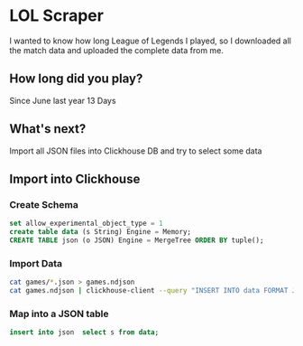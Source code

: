 # LOL Scraper

I wanted to know how long League of Legends I played, so I downloaded all the match data and uploaded the complete data from me. 

## How long did you play?

Since June last year 13 Days

## What's next?

Import all JSON files into Clickhouse DB and try to select some data

## Import into Clickhouse

### Create Schema

```sql
set allow_experimental_object_type = 1
create table data (s String) Engine = Memory;
CREATE TABLE json (o JSON) Engine = MergeTree ORDER BY tuple();
```

### Import Data

```bash
cat games/*.json > games.ndjson
cat games.ndjson | clickhouse-client --query "INSERT INTO data FORMAT JSONAsString"
```

### Map into a JSON table

```sql
insert into json  select s from data;
```
